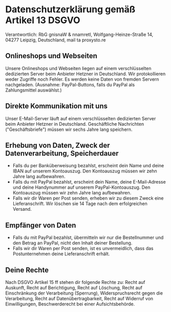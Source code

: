 # Datenschutzerklärung gemäß Artikel 13 DSGVO

Verantwortlich: <span class="ritole">RbG gnisnaW &amp; nnamretI</span>, Wolfgang-Heinze-Straße 14, 04277 Leipzig, Deutschland, mail <span class="ritole">ta</span> proxysto.re

## Onlineshops und Webseiten

Unsere Onlineshops und Webseiten liegen auf einem verschlüsselten dedizierten Server beim Anbieter Hetzner in Deutschland. Wir protokollieren weder Zugriffe noch Fehler. Es werden keine Daten von fremden Servern nachgeladen. (Ausnahme: PayPal-Buttons, falls du PayPal als Zahlungsmittel auswählst.)

## Direkte Kommunikation mit uns

Unser E-Mail-Server läuft auf einem verschlüsselten dedizierten Server beim Anbieter Hetzner in Deutschland. Geschäftliche Nachrichten ("Geschäftsbriefe") müssen wir sechs Jahre lang speichern.

## Erhebung von Daten, Zweck der Datenverarbeitung, Speicherdauer

* Falls du per Banküberweisung bezahlst, erscheint dein Name und deine IBAN auf unserem Kontoauszug. Den Kontoauszug müssen wir zehn Jahre lang aufbewahren.
* Falls du mit PayPal bezahlst, erscheint dein Name, deine E-Mail-Adresse und deine Handynummer auf unserem PayPal-Kontoauszug. Den Kontoauszug müssen wir zehn Jahre lang aufbewahren.
* Falls wir dir Waren per Post senden, erheben wir zu diesem Zweck eine Lieferanschrift. Wir löschen sie 14&nbsp;Tage nach dem erfolgreichen Versand.

## Empfänger von Daten

* Falls du mit PayPal bezahlst, übermitteln wir nur die Bestellnummer und den Betrag an PayPal, nicht den Inhalt deiner Bestellung.
* Falls wir dir Waren per Post senden, ist es unvermeidlich, dass das Postunternehmen deine Lieferanschrift erhält.

## Deine Rechte

Nach DSGVO Artikel 15 ff stehen dir folgende Rechte zu: Recht auf Auskunft, Recht auf Berichtigung, Recht auf Löschung, Recht auf Einschränkung der Verarbeitung (Sperrung), Widerspruchsrecht gegen die Verarbeitung, Recht auf Datenübertragbarkeit, Recht auf Widerruf von Einwilligungen, Beschwerderecht bei einer Aufsichtsbehörde.
